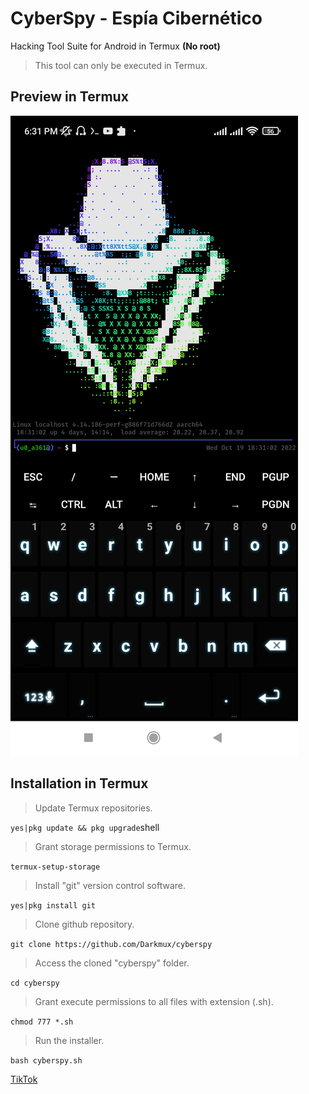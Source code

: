 # CyberSpy - Espía Cibernético
Hacking Tool Suite for Android in Termux **(No root)**
> This tool can only be executed in Termux.
## Preview in Termux
![CyberSpy](https://github.com/Darkmux/cyberspy/blob/main/images/CyberSpy.png)
## Installation in Termux
> Update Termux repositories.

```yes|pkg update && pkg upgrade```shell

> Grant storage permissions to Termux.

`termux-setup-storage`

> Install "git" version control software.

`yes|pkg install git`

> Clone github repository.

`git clone https://github.com/Darkmux/cyberspy`

> Access the cloned "cyberspy" folder.

`cd cyberspy`

> Grant execute permissions to all files with extension (.sh).

`chmod 777 *.sh`

> Run the installer.

`bash cyberspy.sh`

[TikTok](https://tiktok.com/@whitehacks00 "WHITE HACKS")
